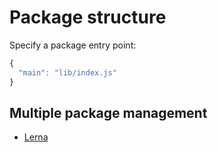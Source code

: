 # Package structure

Specify a package entry point:
```js
{
  "main": "lib/index.js"
}
```

## Multiple package management
- [Lerna](https://github.com/lerna/lerna)

